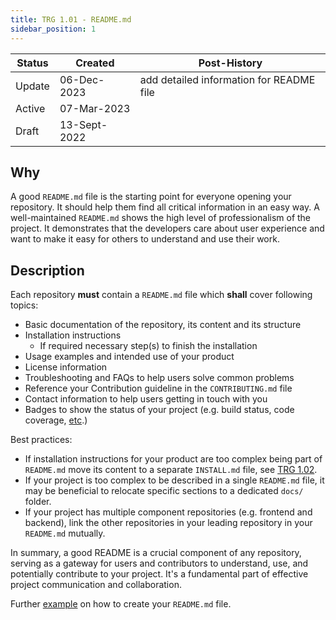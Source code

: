 ```yaml
---
title: TRG 1.01 - README.md
sidebar_position: 1
---
```


| Status | Created      | Post-History                             |
|--------|--------------|------------------------------------------|
| Update | 06-Dec-2023  | add detailed information for README file |
| Active | 07-Mar-2023  |                                          |
| Draft  | 13-Sept-2022 |                                          |

## Why

A good `README.md` file is the starting point for everyone opening your repository. It should help them find all critical information in an easy way.
A well-maintained `README.md` shows the high level of professionalism of the project. It demonstrates that the developers care about user experience and want to make it easy for others to understand and use their work.

## Description

Each repository **must** contain a `README.md` file which **shall** cover following topics:

- Basic documentation of the repository, its content and its structure
- Installation instructions
  - If required necessary step(s) to finish the installation
- Usage examples and intended use of your product
- License information
- Troubleshooting and FAQs to help users solve common problems
- Reference your Contribution guideline in the `CONTRIBUTING.md` file
- Contact information to help users getting in touch with you
- Badges to show the status of your project (e.g. build status, code coverage, [etc](https://github.com/badges/shields/blob/master/README.md).)

Best practices:

- If installation instructions for your product are too complex being part of `README.md` move its content to a separate `INSTALL.md` file, see [TRG 1.02](trg-1-2.md).
- If your project is too complex to be described in a single `README.md` file, it may be beneficial to relocate specific sections to a dedicated `docs/` folder.
- If your project has multiple component repositories (e.g. frontend and backend), link the other repositories in your leading repository in your `README.md` mutually.

In summary, a good README is a crucial component of any repository, serving as a gateway for users and contributors to understand, use, and potentially contribute to your project. It's a fundamental part of effective project communication and collaboration.

Further [example](https://www.makeareadme.com/) on how to create your `README.md` file.
